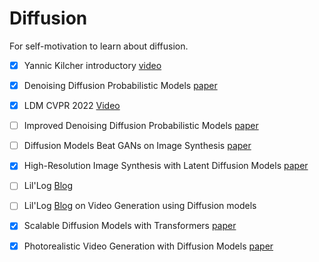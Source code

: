 # Diffusion

For self-motivation to learn about diffusion.

- [x] Yannic Kilcher introductory [video](https://youtu.be/W-O7AZNzbzQ?si=l_P44RKqfIitlqDk)
- [x] Denoising Diffusion Probabilistic Models [paper](https://arxiv.org/abs/2006.11239)
- [x] LDM CVPR 2022 [Video](https://youtu.be/-3EkERbcZns?si=28y2ooCc9zN7DPyP)
- [ ] Improved Denoising Diffusion Probabilistic Models [paper](https://arxiv.org/abs/2102.09672)
- [ ] Diffusion Models Beat GANs on Image Synthesis [paper](https://arxiv.org/pdf/2105.05233)
- [x] High-Resolution Image Synthesis with Latent Diffusion Models [paper](https://arxiv.org/abs/2112.10752)
- [ ] Lil'Log [Blog](https://lilianweng.github.io/posts/2021-07-11-diffusion-models)
- [ ] Lil'Log [Blog](https://lilianweng.github.io/posts/2024-04-12-diffusion-video/) on Video Generation using Diffusion models
- [x] Scalable Diffusion Models with Transformers [paper](https://arxiv.org/abs/2212.09748)
- [x] Photorealistic Video Generation with Diffusion Models [paper](https://arxiv.org/abs/2312.06662)


